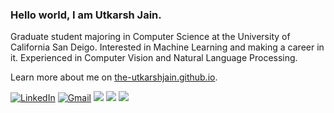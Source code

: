 ### Hello world, I am Utkarsh Jain.

Graduate student majoring in Computer Science at the University of California San Deigo. Interested in Machine Learning and making a career in it. Experienced in Computer Vision and Natural Language Processing.

Learn more about me on [the-utkarshjain.github.io](http://the-utkarshjain.github.io).

<p>
  <a href="https://www.linkedin.com/in/iamutkarshjain"><img src="https://img.shields.io/badge/LinkedIn--_.svg?style=social&logo=linkedin" alt="LinkedIn"></a>
    <a href="mailto:utkarsh.j.99@gmail.com"><img src="https://img.shields.io/badge/Gmail--_.svg?style=social&logo=gmail" alt="Gmail"></a>
  <a href="#"><img src="https://img.shields.io/badge/PyTorch-Expert-brightgreen"></a>
  <a href="#"><img src="https://img.shields.io/badge/Python-Expert-brightgreen"></a>
  <a href="#"><img src="https://img.shields.io/badge/C++-Expert-_.svg"></a>
</p>